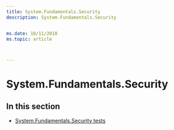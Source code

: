 ```yaml
---
title: System.Fundamentals.Security
description: System.Fundamentals.Security


ms.date: 10/11/2018
ms.topic: article



---
```


# System.Fundamentals.Security


## In this section


-   [System.Fundamentals.Security tests](system-fundamentals-security-tests.md)
